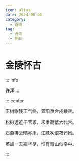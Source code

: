 ```yaml
---
icon: alias
date: 2024-06-06
category:
  - 诗词
tag:
  - 诗词
  - 怀古
---
```


# 金陵怀古


<!-- more -->

::: info

许浑
:::


::: center 

玉树歌残王气终，景阳兵合戍楼空。

松楸远近千官冢，禾黍高低六代宫。

石燕拂云晴亦雨，江豚吹浪夜还风。

英雄一去豪华尽，惟有青山似洛中。

:::